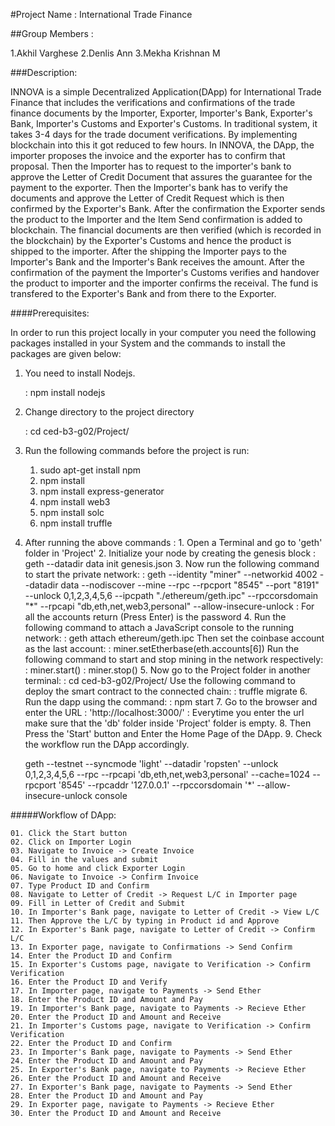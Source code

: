 #Project Name : 
International Trade Finance 
			
##Group Members : 

1.Akhil Varghese
2.Denlis Ann
3.Mekha Krishnan M

###Description:

INNOVA is a simple Decentralized Application(DApp) for International Trade Finance that includes the verifications and confirmations of the trade finance documents by the Importer, Exporter, Importer's Bank, Exporter's Bank, Importer's Customs and Exporter's Customs. In traditional system, it takes 3-4 days for the trade document verifications. By implementing blockchain into this it got reduced to few hours.
In INNOVA, the DApp, the importer proposes the invoice and the exporter has to confirm that proposal. Then the Importer has to request to the importer's bank to approve the Letter of Credit Document that assures the guarantee for the payment to the exporter. Then the Importer's bank has to verify the documents and approve the Letter of Credit Request which is then confirmed by the Exporter's Bank. After the confirmation the Exporter sends the product to the Importer and the Item Send confirmation is added to blockchain. The financial documents are then verified (which is recorded in the blockchain) by the Exporter's Customs and hence the product is shipped to the importer. After the shipping the Importer pays to the Importer's Bank and the Importer's Bank receives the amount. After the confirmation of the payment the Importer's Customs verifies and handover the product to importer and the importer confirms the receival. The fund is transfered to the Exporter's Bank and from there to the Exporter.

####Prerequisites:

In order to run this project locally in your computer you need the following packages installed in your System and the commands to install the packages are given below:

1. You need to install Nodejs.

	<command> : npm install nodejs

2. Change directory to the project directory 
 
	<command> : cd ced-b3-g02/Project/

3. Run the following commands before the project is run:

	1. sudo apt-get install npm
	2. npm install
	3. npm install express-generator
	4. npm install web3
	5. npm install solc
	6. npm install truffle

4. After running the above commands :
    	1. Open a Terminal and go to 'geth' folder in 'Project'
	2. Initialize your node by creating the genesis block
       <command> :  geth --datadir data init genesis.json
	3. Now run the following command to start the private network:
       <command> :  geth --identity "miner" --networkid 4002 --datadir data --nodiscover --mine --rpc --rpcport "8545" --port "8191" --unlock 0,1,2,3,4,5,6 --ipcpath "./ethereum/geth.ipc" --rpccorsdomain "*" --rpcapi "db,eth,net,web3,personal" --allow-insecure-unlock
       <Note> : For all the accounts return (Press Enter) is the password
	4. Run the following command to attach a JavaScript console to the running network:
       <command> : geth attach ethereum/geth.ipc 
       Then set the coinbase account as the last account:
       <command> : miner.setEtherbase(eth.accounts[6])
       Run the following command to start and stop mining in the network respectively:
       <command> : miner.start()
       <command> : miner.stop()
	5. Now go to the Project folder in another terminal:
       <command> : cd ced-b3-g02/Project/
       Use the following command to deploy the smart contract to the connected chain:
       <command> : truffle migrate
	6. Run the dapp using the command:
       <command> : npm start
    	7. Go to the browser and enter the URL :  'http://localhost:3000/' 
       <Note> : Everytime you enter the url make sure that the 'db' folder inside 'Project' folder is empty.
    	8. Then Press the 'Start' button and Enter the Home Page of the DApp.
    	9. Check the workflow run the DApp accordingly.
		
	

	geth --testnet --syncmode 'light' --datadir 'ropsten' --unlock 0,1,2,3,4,5,6 --rpc --rpcapi 'db,eth,net,web3,personal' --cache=1024 --rpcport '8545' --rpcaddr '127.0.0.1' --rpccorsdomain '*' --allow-insecure-unlock console


#####Workflow of DApp:

	01. Click the Start button
	02. Click on Importer Login
	03. Navigate to Invoice -> Create Invoice
	04. Fill in the values and submit
	05. Go to home and click Exporter Login
	06. Navigate to Invoice -> Confirm Invoice
	07. Type Product ID and Confirm
	08. Navigate to Letter of Credit -> Request L/C in Importer page
	09. Fill in Letter of Credit and Submit
	10. In Importer's Bank page, navigate to Letter of Credit -> View L/C
	11. Then Approve the L/C by typing in Product id and Approve
	12. In Exporter's Bank page, navigate to Letter of Credit -> Confirm L/C
	13. In Exporter page, navigate to Confirmations -> Send Confirm
	14. Enter the Product ID and Confirm
	15. In Exporter's Customs page, navigate to Verification -> Confirm Verification
	16. Enter the Product ID and Verify
	17. In Importer page, navigate to Payments -> Send Ether
	18. Enter the Product ID and Amount and Pay
	19. In Importer's Bank page, navigate to Payments -> Recieve Ether
	20. Enter the Product ID and Amount and Receive
	21. In Importer's Customs page, navigate to Verification -> Confirm Verification
	22. Enter the Product ID and Confirm
	23. In Importer's Bank page, navigate to Payments -> Send Ether
	24. Enter the Product ID and Amount and Pay
	25. In Exporter's Bank page, navigate to Payments -> Recieve Ether
	26. Enter the Product ID and Amount and Receive
	27. In Exporter's Bank page, navigate to Payments -> Send Ether
	28. Enter the Product ID and Amount and Pay
	29. In Exporter page, navigate to Payments -> Recieve Ether
	30. Enter the Product ID and Amount and Receive
	